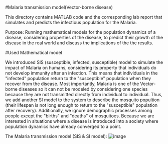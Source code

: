 #Malaria transmission model(Vector-borne disease)

This directory contains MATLAB code and the corresponding lab report that simulates and predicts the infectious population for the Malaria.

Purpose: Running mathematical models for the population dynamics of a disease, considering properties of the disease, to predict their growth of the disease in the real world and discuss the implications of the the results.

#Used Mathematical model

We introduced SIS (susceptible, infected, susceptible) model to simulate the impact of Malaria on humans, considering its property that individuals do not develop immunity after an infection. This means that individuals in the "infected" population return to the "susceptible" population when they recover from the disease. Most importantly, Malaria is one of the Vector-borne diseases so it can not be modeled by considering one species because they are not transmitted directly from individual to individual. Thus, we add another SI model to the system to describe the mosquito popultion (their lifespan is not long enough to return to the "susceptible" population after recovery). Additionally, we ignore demographic processes among people except the "births" and "deaths" of mosquitoes. Because we are interested in situations where a disease is introduced into a society where population dynamics have already converged to a point.

The Malaria transmission model (SIS & SI model):
![image](https://github.com/user-attachments/assets/2ca945e8-1b73-4b63-b1c2-66d8835463d7)

